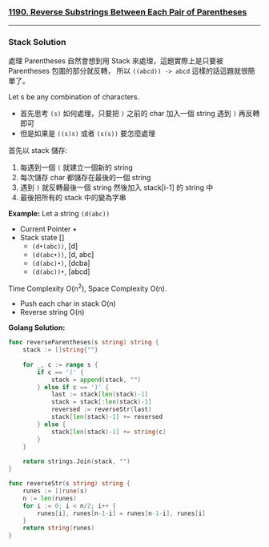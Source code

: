 ### [1190. Reverse Substrings Between Each Pair of Parentheses]

---

### Stack Solution

處理 Parentheses 自然會想到用 Stack 來處理，這題實際上是只要被 Parentheses 包圍的部分就反轉，
所以 `((abcd)) -> abcd` 這樣的話這題就很簡單了。

Let s be any combination of characters.
-	首先思考 `(s)` 如何處理，只要把 `)` 之前的 char 加入一個 string 遇到 `)` 再反轉即可
-	但是如果是 `((s)s)` 或者 `(s(s))` 要怎麼處理

首先以 stack 儲存:
1.	每遇到一個 `(` 就建立一個新的 string
2.	每次儲存 char 都儲存在最後的一個 string
3.	遇到 `)` 就反轉最後一個 string 然後加入 stack[i-1] 的 string 中
4.	最後把所有的 stack 中的變為字串

**Example:**
Let a string `(d(abc))`
-	Current Pointer •
-	Stack state [] 
	-	`(d•(abc))`, [d]
	-	`(d(abc•))`, [d, abc]
	-	`(d(abc)•)`, [dcba]
	-	`(d(abc))•`, [abcd]

Time Complexity O(n<sup>2</sup>), Space Complexity O(n).
-	Push each char in stack O(n)
-	Reverse string O(n)

**Golang Solution:**
```go
func reverseParentheses(s string) string {
	stack := []string{""}
	
	for _, c := range s {
		if c == '(' {
			stack = append(stack, "")
		} else if c == ')' {
			last := stack[len(stack)-1]
			stack = stack[:len(stack)-1]
			reversed := reverseStr(last)
			stack[len(stack)-1] += reversed
		} else {
			stack[len(stack)-1] += string(c)
		}
	}
	
	return strings.Join(stack, "")
}

func reverseStr(s string) string {
	runes := []rune(s)
	n := len(runes)
	for i := 0; i < n/2; i++ {
		runes[i], runes[n-1-i] = runes[n-1-i], runes[i]
	}
	return string(runes)
}
```

[1190. Reverse Substrings Between Each Pair of Parentheses]: https://leetcode.com/problems/reverse-substrings-between-each-pair-of-parentheses